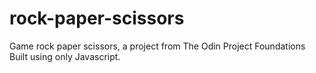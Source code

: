 # rock-paper-scissors
Game rock paper scissors, a project from The Odin Project Foundations
Built using only Javascript.
